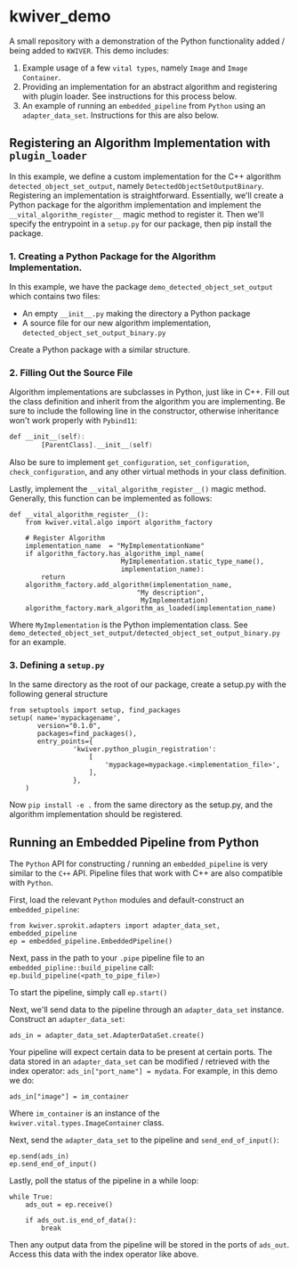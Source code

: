 # kwiver_demo
A small repository with a demonstration of the Python functionality added / being added to `KWIVER`. This demo includes:

1. Example usage of a few `vital types`, namely `Image` and `Image Container`.
2. Providing an implementation for an abstract algorithm and registering with plugin loader. See instructions for this process below.
3. An example of running an `embedded_pipeline` from `Python` using an `adapter_data_set`. Instructions for this are also below.

## Registering an Algorithm Implementation with `plugin_loader`
In this example, we define a custom implementation for the C++ algorithm `detected_object_set_output`, namely `DetectedObjectSetOutputBinary`.
Registering an implementation is straightforward. Essentially, we'll create a Python package for the algorithm implementation and implement the
`__vital_algorithm_register__` magic method to register it. Then we'll specify the entrypoint in a `setup.py` for our package, then pip install the package.


### 1. Creating a Python Package for the Algorithm Implementation.
In this example, we have the package `demo_detected_object_set_output` which contains two files:

  * An empty `__init__.py` making the directory a Python package
  * A source file for our new algorithm implementation, `detected_object_set_output_binary.py`
  
Create a Python package with a similar structure.

### 2. Filling Out the Source File
Algorithm implementations are subclasses in Python, just like in C++. Fill out the class definition and inherit from the algorithm you are implementing. Be sure to include the following line in the constructor, otherwise inheritance won't work properly with `Pybind11`:

``` a custom implementation for the C++ algorithm detected_object_set_output, namely DetectedObjectSetOutputBinary. Registering an implementation is straightforward. Essentially, we'll create a Python package for the algorithm implementation and implement the __vital_algorithm_register__ magic method to register it. Then we'll specify the entrypoint in a setup.py for our package, then pip install the package.
def __init__(self):
        [ParentClass].__init__(self)
```

Also be sure to implement `get_configuration`, `set_configuration`, `check_configuration`, and any other virtual methods in your class definition.

Lastly, implement the `__vital_algorithm_register__()` magic method. Generally, this function can be implemented as follows:

```
def __vital_algorithm_register__():
    from kwiver.vital.algo import algorithm_factory

    # Register Algorithm
    implementation_name  = "MyImplementationName"
    if algorithm_factory.has_algorithm_impl_name(
                            MyImplementation.static_type_name(),
                            implementation_name):
        return
    algorithm_factory.add_algorithm(implementation_name,
                                "My description",
                                 MyImplementation)
    algorithm_factory.mark_algorithm_as_loaded(implementation_name)
```

Where `MyImplementation` is the Python implementation class. See `demo_detected_object_set_output/detected_object_set_output_binary.py` for an example.

### 3. Defining a `setup.py`

In the same directory as the root of our package, create a setup.py with the following general structure

```
from setuptools import setup, find_packages
setup( name='mypackagename',
       version="0.1.0",
       packages=find_packages(),
       entry_points={
                'kwiver.python_plugin_registration':
                    [
                        'mypackage=mypackage.<implementation_file>',
                    ],
                },
    )
```

Now `pip install -e .` from the same directory as the setup.py, and the algorithm implementation should be registered.

## Running an Embedded Pipeline from Python
The `Python` API for constructing / running an `embedded_pipeline` is very similar to the `C++` API. Pipeline files that work with C++ are also compatible with `Python`.

First, load the relevant `Python` modules and default-construct an `embedded_pipeline`:
```
from kwiver.sprokit.adapters import adapter_data_set, embedded_pipeline
ep = embedded_pipeline.EmbeddedPipeline()
```
Next, pass in the path to your `.pipe` pipeline file to an `embedded_pipline::build_pipeline` call:
`ep.build_pipeline(<path_to_pipe_file>)`

To start the pipeline, simply call `ep.start()`

Next, we'll send data to the pipeline through an `adapter_data_set` instance. Construct an `adapter_data_set`:
```
ads_in = adapter_data_set.AdapterDataSet.create()
```

Your pipeline will expect certain data to be present at certain ports. The data stored in an `adapter_data_set` can be modified / retrieved with the index operator: `ads_in["port_name"] = mydata`. For example, in this demo we do:
```
ads_in["image"] = im_container
```
Where `im_container` is an instance of the `kwiver.vital.types.ImageContainer` class.

Next, send the `adapter_data_set` to the pipeline and `send_end_of_input()`:
```
ep.send(ads_in)
ep.send_end_of_input()
```

Lastly, poll the status of the pipeline in a while loop:
```
while True:
    ads_out = ep.receive()

    if ads_out.is_end_of_data():
        break
```
Then any output data from the pipeline will be stored in the ports of `ads_out`. Access this data with the index operator like above.
